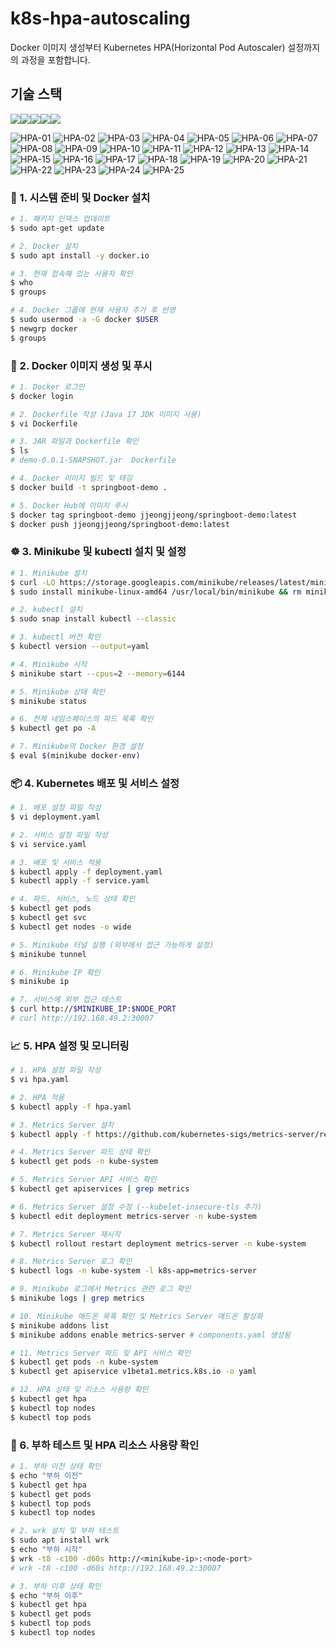 # k8s-hpa-autoscaling
Docker 이미지 생성부터 Kubernetes HPA(Horizontal Pod Autoscaler) 설정까지의 과정을 포함합니다.

## 기술 스택
<img src="https://img.shields.io/badge/SpringBoot-6DB33F?style=for-the-badge&logo=SpringBoot&logoColor=white"><img src="https://img.shields.io/badge/VirtualBox-183A61?style=for-the-badge&logo=VirtualBox&logoColor=black"><img src="https://img.shields.io/badge/Linux-FCC624?style=for-the-badge&logo=linux&logoColor=black"><img src="https://img.shields.io/badge/Docker-2496ED?style=for-the-badge&logo=Docker&logoColor=black"><img src="https://img.shields.io/badge/Kubernetes-326CE5?style=for-the-badge&logo=Kubernetes&logoColor=white">

![HPA-01](https://github.com/user-attachments/assets/03728b1d-48ed-45b8-925c-64ed207f627b)
![HPA-02](https://github.com/user-attachments/assets/eef8d283-b27b-43a8-90a4-e846818922ae)
![HPA-03](https://github.com/user-attachments/assets/1a487923-4991-420e-acf6-a27b42fedc44)
![HPA-04](https://github.com/user-attachments/assets/36a54349-4c92-4c95-bcd1-9fd61f62ad33)
![HPA-05](https://github.com/user-attachments/assets/8ad55a77-df87-4f86-a6db-3b59798cfc71)
![HPA-06](https://github.com/user-attachments/assets/77a5a711-3d77-4aff-99c0-177535515752)
![HPA-07](https://github.com/user-attachments/assets/dcc00779-e57b-4632-bbff-2a9f593ccfe7)
![HPA-08](https://github.com/user-attachments/assets/8440cc1f-69a9-44df-b4ed-1ed3eb69b2b6)
![HPA-09](https://github.com/user-attachments/assets/f7f01077-7817-48d3-be43-0fb595396ab2)
![HPA-10](https://github.com/user-attachments/assets/4ae27692-a556-4b5a-9528-949edd388359)
![HPA-11](https://github.com/user-attachments/assets/58b48639-44b6-4a2f-969b-602207baf64f)
![HPA-12](https://github.com/user-attachments/assets/0f8ff96f-bda9-4291-8ae8-90f7aa12693e)
![HPA-13](https://github.com/user-attachments/assets/3a7cd917-d9ca-485a-a1cf-ce04c7c3687b)
![HPA-14](https://github.com/user-attachments/assets/2a29f20e-6aef-4d9d-a2ca-40a350cb81da)
![HPA-15](https://github.com/user-attachments/assets/5ed7c757-a705-4b8e-8bc9-79dc477dac55)
![HPA-16](https://github.com/user-attachments/assets/c3f88232-80dc-4151-8a46-e3e133d05af9)
![HPA-17](https://github.com/user-attachments/assets/9af69984-3614-4c8a-a147-a37dd249ca30)
![HPA-18](https://github.com/user-attachments/assets/aaead9b5-5a5c-4639-b592-899475eb4113)
![HPA-19](https://github.com/user-attachments/assets/5cb177d9-3176-48d1-9780-da66c1ba7576)
![HPA-20](https://github.com/user-attachments/assets/b18fb022-68ff-4d43-9d70-c200a8c17834)
![HPA-21](https://github.com/user-attachments/assets/9525235d-319a-450a-9505-98cf6c753538)
![HPA-22](https://github.com/user-attachments/assets/826b9a93-ef3e-4246-9287-c7f3fae67c30)
![HPA-23](https://github.com/user-attachments/assets/0a3c650a-56cd-4022-8da8-d3d1ce4d0f81)
![HPA-24](https://github.com/user-attachments/assets/58d1abbd-056e-47d3-846f-5e3d17098f31)
![HPA-25](https://github.com/user-attachments/assets/8f13deee-ff69-4e80-b46f-2ae713f33ff3)

### 🚀 1. 시스템 준비 및 Docker 설치
```bash
# 1. 패키지 인덱스 업데이트
$ sudo apt-get update

# 2. Docker 설치
$ sudo apt install -y docker.io

# 3. 현재 접속해 있는 사용자 확인
$ who
$ groups

# 4. Docker 그룹에 현재 사용자 추가 후 반영
$ sudo usermod -a -G docker $USER
$ newgrp docker
$ groups
```

### 🐳 2. Docker 이미지 생성 및 푸시
```bash
# 1. Docker 로그인
$ docker login

# 2. Dockerfile 작성 (Java 17 JDK 이미지 사용)
$ vi Dockerfile

# 3. JAR 파일과 Dockerfile 확인
$ ls
# demo-0.0.1-SNAPSHOT.jar  Dockerfile

# 4. Docker 이미지 빌드 및 태깅
$ docker build -t springboot-demo .

# 5. Docker Hub에 이미지 푸시
$ docker tag springboot-demo jjeongjjeong/springboot-demo:latest
$ docker push jjeongjjeong/springboot-demo:latest
```

### ☸️ 3. Minikube 및 kubectl 설치 및 설정
```bash
# 1. Minikube 설치
$ curl -LO https://storage.googleapis.com/minikube/releases/latest/minikube-linux-amd64
$ sudo install minikube-linux-amd64 /usr/local/bin/minikube && rm minikube-linux-amd64

# 2. kubectl 설치
$ sudo snap install kubectl --classic

# 3. kubectl 버전 확인
$ kubectl version --output=yaml

# 4. Minikube 시작
$ minikube start --cpus=2 --memory=6144

# 5. Minikube 상태 확인
$ minikube status

# 6. 전체 네임스페이스의 파드 목록 확인
$ kubectl get po -A

# 7. Minikube의 Docker 환경 설정
$ eval $(minikube docker-env)
```

### 📦 4. Kubernetes 배포 및 서비스 설정
```bash
# 1. 배포 설정 파일 작성
$ vi deployment.yaml

# 2. 서비스 설정 파일 작성
$ vi service.yaml

# 3. 배포 및 서비스 적용
$ kubectl apply -f deployment.yaml
$ kubectl apply -f service.yaml

# 4. 파드, 서비스, 노드 상태 확인
$ kubectl get pods
$ kubectl get svc
$ kubectl get nodes -o wide

# 5. Minikube 터널 실행 (외부에서 접근 가능하게 설정)
$ minikube tunnel

# 6. Minikube IP 확인
$ minikube ip

# 7. 서비스에 외부 접근 테스트
$ curl http://$MINIKUBE_IP:$NODE_PORT
# curl http://192.168.49.2:30007
```

### 📈 5. HPA 설정 및 모니터링
```bash
# 1. HPA 설정 파일 작성
$ vi hpa.yaml

# 2. HPA 적용
$ kubectl apply -f hpa.yaml

# 3. Metrics Server 설치
$ kubectl apply -f https://github.com/kubernetes-sigs/metrics-server/releases/latest/download/components.yaml

# 4. Metrics Server 파드 상태 확인
$ kubectl get pods -n kube-system

# 5. Metrics Server API 서비스 확인
$ kubectl get apiservices | grep metrics

# 6. Metrics Server 설정 수정 (--kubelet-insecure-tls 추가)
$ kubectl edit deployment metrics-server -n kube-system

# 7. Metrics Server 재시작
$ kubectl rollout restart deployment metrics-server -n kube-system

# 8. Metrics Server 로그 확인
$ kubectl logs -n kube-system -l k8s-app=metrics-server

# 9. Minikube 로그에서 Metrics 관련 로그 확인
$ minikube logs | grep metrics

# 10. Minikube 애드온 목록 확인 및 Metrics Server 애드온 활성화
$ minikube addons list
$ minikube addons enable metrics-server # components.yaml 생성됨

# 11. Metrics Server 파드 및 API 서비스 확인
$ kubectl get pods -n kube-system
$ kubectl get apiservice v1beta1.metrics.k8s.io -o yaml

# 12. HPA 상태 및 리소스 사용량 확인
$ kubectl get hpa
$ kubectl top nodes
$ kubectl top pods
```

### 🔧 6. 부하 테스트 및 HPA 리소스 사용량 확인
```bash
# 1. 부하 이전 상태 확인
$ echo "부하 이전"
$ kubectl get hpa
$ kubectl get pods
$ kubectl top pods
$ kubectl top nodes

# 2. wrk 설치 및 부하 테스트
$ sudo apt install wrk
$ echo "부하 시작"
$ wrk -t8 -c100 -d60s http://<minikube-ip>:<node-port>
# wrk -t8 -c100 -d60s http://192.168.49.2:30007

# 3. 부하 이후 상태 확인
$ echo "부하 이후"
$ kubectl get hpa
$ kubectl get pods
$ kubectl top pods
$ kubectl top nodes
```
